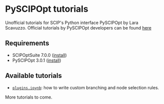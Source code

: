 # PySCIPOpt tutorials

Unofficial tutorials for SCIP's Python interface PySCIPOpt by Lara Scavuzzo. Official tutorials by PySCIPOpt developers can be found [here](https://github.com/SCIP-Interfaces/PySCIPOpt/tree/master/examples)

## Requirements
- SCIPOptSuite 7.0.0 ([install](https://scipopt.org/index.php#download))
- PySCIPOpt 3.0.1 ([install](https://github.com/SCIP-Interfaces/PySCIPOpt))

## Available tutorials
- [`plugins.ipynb`](plugins.ipynb): how to write custom branching and node selection rules.

More tutorials to come.

